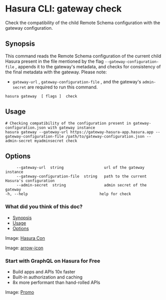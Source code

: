 # Hasura CLI: gateway check

Check the compatibility of the child Remote Schema configuration with the gateway configuration.

## Synopsis​

This command reads the Remote Schema configuration of the current child Hasura present in the file mentioned by the flag `--gateway-configuration-file` , appends it to the gateway's metadata, and checks for consistency of the final metadata with
the gateway. Please note:

- `gateway-url` , `gateway-configuration-file` , and the gateway's `admin-secret` are required to run this command.


`hasura gateway  [ flags ]  check`

## Usage​

```
# Checking compatibility of the configuration present in gateway-configuration.json with gateway instance
hasura gateway --gateway-url https://gateway-hasura-app.hasura.app --gateway-configuration-file /path/to/gateway-configuration.json --admin-secret myadminsecret check
```

## Options​

```
     --gateway-url  string                  url of the gateway instance
     --gateway-configuration-file  string   path to the current Hasura's configuration
     --admin-secret  string                 admin secret of the gateway
-h, --help                                help for check
```

### What did you think of this doc?

- [ Synopsis ](https://hasura.io/docs/latest/hasura-cli/gateway-plugin/commands/gateway_check/#synopsis)
- [ Usage ](https://hasura.io/docs/latest/hasura-cli/gateway-plugin/commands/gateway_check/#usage)
- [ Options ](https://hasura.io/docs/latest/hasura-cli/gateway-plugin/commands/gateway_check/#options)


Image: [ Hasura Con ](https://res.cloudinary.com/dh8fp23nd/image/upload/v1686154570/hasura-con-2023/has-con-light-date_r2a2ud.png)

Image: [ arrow-icon ](https://res.cloudinary.com/dh8fp23nd/image/upload/v1683723549/main-web/chevron-right_ldbi7d.png)

### Start with GraphQL on Hasura for Free

- Build apps and APIs 10x faster
- Built-in authorization and caching
- 8x more performant than hand-rolled APIs


Image: [ Promo ](https://hasura.io/docs/assets/images/hasura-free-ff60e409244e0ea12b5a3045d1a9096b.png)